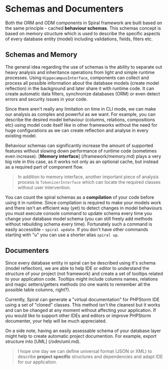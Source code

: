 # Schemas and Documenters
Both the ORM and ODM components in Spiral framework are built based on the same principle - cached **behaviour schemas**. This schemas concept is based on memory structure which is used to describe the specific aspects of every database entity (model) including validations, fields, fiters etc. 

## Schemas and Memory
The general idea regarding the use of schemas is the ability to separate out heavy analysis and inheritance operations from light and simple runtime processes. Using `HippocampusInterface`, components can collect and process all possible information about the database models (create model reflection) in the background and later share it with runtime code. It can create automatic data filters, synchronize databases (ORM) or even detect errors and security issues in your code.

Since there aren't really any limitation on time in CLI mode, we can make our analysis as complex and powerful as we want. For example, you can describe the desired model behaviour (columns, relations, compositions etc) using model code itself like in other frameworks without the need for huge configurations as we can create reflection and analyse in every existing model.

Behaviour schemas can significantly increase the amount of supported features without slowing down performance of runtime code (sometimes even increase). [**Memory interface**] (/framework/memory.md) plays a very big role in this case, as it works not only as an optional cache, but instead as a required part of component flow.

> In addition to memory interface, another important piece of analysis process is `TokenizerInterface` which can locate the required classes without user intervention.

You can count the spiral schemas as a **compilation** of your code before using it in runtime. Since compilation is required to make your models work and there isn't an efficient way (yet) to detect changes in model behaviours you must execute console command to update schema every time you change your database model schema (you can still freely add methods without rebuilding schema every time). Fortunately such a command is easily accessible - `spiral update`. If you don't have other commands starting with "u" you can use a shorter alias `spiral up`. 

## Documenters
Since every database entity in spiral can be described using it's schema (model reflection), we are able to help IDE or editor to understand the structure of your project (not framework) and create a set of tooltips related to your application code. Tooltips might include columns names, relations and magic setters/getters methods (no one wants to remember all the possible table columns, right?).

Currently, Spiral can generate a "virtual documentation" for PHPStorm IDE using a set of "cloned" classes. This method isn't the cleanest but it works and can be changed at any moment without affecting your application. If you would like to support other IDEs and editors or improve PHPStorm documenter, your help will be much appreciated.

On a side note, having an easily assessable schema of your database layer might help to create automatic project documention. For example, export structure into [UML] (/odm/uml.md).

> I hope one day we can define universal format (JSON or XML) to describe **project specific** structures and dependencies and adapt IDE for our application.
